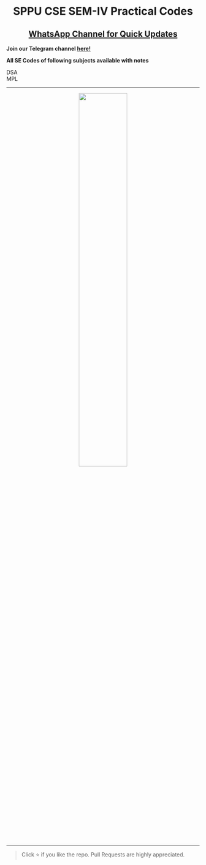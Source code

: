 <h1 align="center">SPPU CSE SEM-IV Practical Codes</h1>

<h2 align='center'>
  <a href="https://whatsapp.com/channel/0029ValjFriICVfpcV9HFc3b">
    WhatsApp Channel for Quick Updates
  </a>
</h2>

**Join our Telegram channel [here!](https://t.me/SPPU_TE_BE_COMP)**

**All SE Codes of following subjects available with notes**

DSA  
MPL

<hr>
<p align='center'><img width="50%" src="https://github.com/user-attachments/assets/7efa5131-31b3-40dc-982f-4ce349282da5"></img></p>
<hr>

> Click :star: if you like the repo. Pull Requests are highly appreciated.
